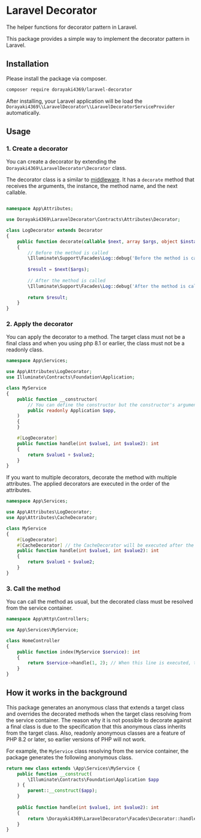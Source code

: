 # Laravel Decorator

The helper functions for decorator pattern in Laravel.

This package provides a simple way to implement the decorator pattern in Laravel.

## Installation

Please install the package via composer.

```bash
composer require dorayaki4369/laravel-decorator
```

After installing, your Laravel application will be load the `Dorayaki4369\\LaravelDecorator\\LaravelDecoratorServiceProvider` automatically.

## Usage

### 1. Create a decorator

You can create a decorator by extending the `Dorayaki4369\LaravelDecorator\Decorator` class.

The decorator class is a similar to [middleware](https://laravel.com/docs/11.x/middleware).
It has a `decorate` method that receives the arguments, the instance, the method name, and the next callable.

```php

namespace App\Attributes;

use Dorayaki4369\LaravelDecorator\Contracts\Attributes\Decorator;

class LogDecorator extends Decorator
{
    public function decorate(callable $next, array $args, object $instance, string $method): mixed
    {
        // Before the method is called
        \Illuminate\Support\Facades\Log::debug('Before the method is called');
        
        $result = $next($args);
        
        // After the method is called
        \Illuminate\Support\Facades\Log::debug('After the method is called');
        
        return $result;
    }
}
```

### 2. Apply the decorator

You can apply the decorator to a method.
The target class must not be a final class and when you using php 8.1 or earlier, the class must not be a readonly class.

```php
namespace App\Services;

use App\Attributes\LogDecorator;
use Illuminate\Contracts\Foundation\Application;

class MyService
{
    public function __constructor(
        // You can define the constructor but the constructor's arguments must be able to resolve from the service container.
        public readonly Application $app,
    )
    {   
    }

    #[LogDecorator]
    public function handle(int $value1, int $value2): int
    {
        return $value1 + $value2;
    }
}
```

If you want to multiple decorators, decorate the method with multiple attributes.
The applied decorators are executed in the order of the attributes.

```php
namespace App\Services;

use App\Attributes\LogDecorator;
use App\Attributes\CacheDecorator;

class MyService
{
    #[LogDecorator]
    #[CacheDecorator] // the CacheDecorator will be executed after the LogDecorator
    public function handle(int $value1, int $value2): int
    {
        return $value1 + $value2;
    }
}
```

### 3. Call the method

You can call the method as usual, but the decorated class must be resolved from the service container.

```php
namespace App\Http\Controllers;

use App\Services\MyService;

class HomeController
{
    public function index(MyService $service): int
    {
        return $service->handle(1, 2); // When this line is executed, the log will be output.
    }
}
```

## How it works in the background

This package generates an anonymous class that extends a target class and overrides the decorated methods when the target class resolving from the service container.
The reason why it is not possible to decorate against a final class is due to the specification that this anonymous class inherits from the target class.
Also, readonly anonymous classes are a feature of PHP 8.2 or later, so earlier versions of PHP will not work.

For example, the `MyService` class resolving from the service container, the package generates the following anonymous class.

```php
return new class extends \App\Services\MyService {
    public function __construct(
        \Illuminate\Contracts\Foundation\Application $app
    ) {
        parent::__construct($app);
    }
    
    public function handle(int $value1, int $value2): int
    {   
        return \Dorayaki4369\LaravelDecorator\Facades\Decorator::handle($this, 'handle', $value1, $value2);
    }
}
```
